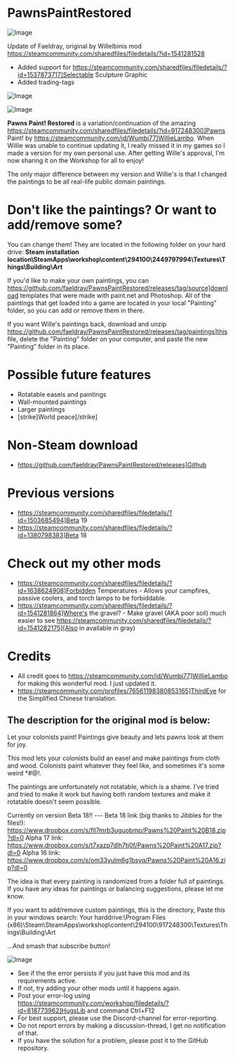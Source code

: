 # PawnsPaintRestored

![Image](https://i.imgur.com/buuPQel.png)

Update of Faeldray, original by Willelbinis mod
https://steamcommunity.com/sharedfiles/filedetails/?id=1541281528

- Added support for https://steamcommunity.com/sharedfiles/filedetails/?id=1537873717]Selectable Sculpture Graphic
- Added trading-tags

![Image](https://i.imgur.com/pufA0kM.png)

	
![Image](https://i.imgur.com/Z4GOv8H.png)

**Pawns Paint! Restored** is a variation/continuation of the amazing https://steamcommunity.com/sharedfiles/filedetails/?id=917248300]Pawns Paint! by https://steamcommunity.com/id/Wumbi77]WillieLambo. When Willie was unable to continue updating it, I really missed it in my games so I made a version for my own personal use. After getting Wille's approval, I'm now sharing it on the Workshop for all to enjoy!

The only major difference between my version and Willie's is that I changed the paintings to be all real-life public domain paintings.

# Don't like the paintings? Or want to add/remove some?

You can change them! They are located in the following folder on your hard drive:
**Steam installation location\SteamApps\workshop\content\294100\2449797994\Textures\Things\Building\Art**

If you'd like to make your own paintings, you can https://github.com/faeldray/PawnsPaintRestored/releases/tag/source]download templates that were made with paint.net and Photoshop. All of the paintings that get loaded into a game are located in your local "Painting" folder, so you can add or remove them in there.

If you want Wille's paintings back, download and unzip https://github.com/faeldray/PawnsPaintRestored/releases/tag/paintings]this file, delete the "Painting" folder on your computer, and paste the new "Painting" folder in its place.

# Possible future features



- Rotatable easels and paintings
- Wall-mounted paintings
- Larger paintings
- [strike]World peace[/strike]



# Non-Steam download



- https://github.com/faeldray/PawnsPaintRestored/releases]Github



# Previous versions



- https://steamcommunity.com/sharedfiles/filedetails/?id=1503685494]Beta 19
- https://steamcommunity.com/sharedfiles/filedetails/?id=1380798383]Beta 18



# Check out my other mods



- https://steamcommunity.com/sharedfiles/filedetails/?id=1638624908]Forbidden Temperatures - Allows your campfires, passive coolers, and torch lamps to be forbiddable.
- https://steamcommunity.com/sharedfiles/filedetails/?id=1541281864]Where's the gravel? - Make gravel (AKA poor soil) much easier to see https://steamcommunity.com/sharedfiles/filedetails/?id=1541282175](Also in available in gray)



# Credits



- All credit goes to https://steamcommunity.com/id/Wumbi77]WillieLambo for making this wonderful mod. I just updated it.
- https://steamcommunity.com/profiles/76561198380853165]ThirdEye for the Simplified Chinese translation.






The description for the original mod is below:
---------------------------------------------------------------------------------------------------------------------------------------

Let your colonists paint!
Paintings give beauty and lets pawns look at them for joy.

This mod lets your colonists build an easel and make paintings from cloth and wood.
Colonists paint whatever they feel like, and sometimes it's some weird *#@!.

The paintings are unfortunately not rotatable, which is a shame. I've tried and tried to make it work but having both random textures and make it rotatable doesn't seem possible.

Currently on version Beta 18!! ---
Beta 18 link (big thanks to Jibbles for the files!):
https://www.dropbox.com/s/fll7mrb3uguobmp/Pawns%20Paint%20B18.zip?dl=0
Alpha 17 link:
https://www.dropbox.com/s/t7xazp7dlh7tj0f/Pawns%20Paint%20A17.zip?dl=0
Alpha 16 link:
https://www.dropbox.com/s/om33yulm6g1bsyq/Pawns%20Paint%20A16.zip?dl=0

The idea is that every painting is randomized from a folder full of paintings.
If you have any ideas for paintings or balancing suggestions, please let me know.

If you want to add/remove custom paintings, this is the directory,
Paste this in your windows search:
Your harddrive:\Program Files (x86)\Steam\SteamApps\workshop\content\294100\917248300\Textures\Things\Building\Art

...And smash that subscribe button!

![Image](https://i.imgur.com/PwoNOj4.png)



-  See if the the error persists if you just have this mod and its requirements active.
-  If not, try adding your other mods until it happens again.
-  Post your error-log using https://steamcommunity.com/workshop/filedetails/?id=818773962]HugsLib and command Ctrl+F12
-  For best support, please use the Discord-channel for error-reporting.
-  Do not report errors by making a discussion-thread, I get no notification of that.
-  If you have the solution for a problem, please post it to the GitHub repository.




